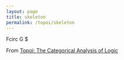 ```yaml
---
layout: page
title: skeleton
permalink: /topoi/skeleton
---
```

Fcirc G $ 


From [Topoi: The Categorical Analysis of Logic](https://mathgloss.github.io/MathGloss/topoi.html)